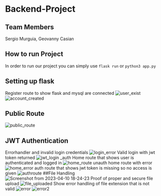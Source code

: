 # Backend-Project
## Team Members
Sergio Murguia, Geovanny Casian
## How to run Project
In order to run our project you can simply use `flask run` or `python3 app.py`
## Setting up flask 
Register route to show flask and mysql are connected
![user_exist](https://user-images.githubusercontent.com/71371817/231030715-502ab761-877b-4b46-ab87-cf9586432b6d.png)
![account_created](https://user-images.githubusercontent.com/71371817/231030738-d25ff4d9-9e86-4739-8517-11d5c03629ed.png)
## Public Route
![public_route](https://user-images.githubusercontent.com/71371817/231026804-21299802-41ef-4261-800f-9a1145ccc0db.png)
## JWT Authentication
Errorhandler and invalid login credentials
![login_error](https://user-images.githubusercontent.com/71371817/231027060-c4180c5a-46fc-41a6-8f26-28bcdbd217ec.png)
Valid login with jwt token returned
![jwt_login _auth](https://user-images.githubusercontent.com/71371817/231027167-bfa4389f-e229-4baf-a822-15fbfdf608fa.png)
Home route that shows user is authenticated and logged in
![home_route](https://user-images.githubusercontent.com/71371817/231027365-31fca167-63ff-4d74-91bd-7d579734052a.png)
unauth home route with error
![home_error](https://user-images.githubusercontent.com/71371817/231027457-38ce76e2-9085-4413-9cfc-80f7793f0f6d.png)
auth route that shows jwt token is missing so no access is given
![authroute](https://user-images.githubusercontent.com/71371817/231030230-2e3bb57b-cd94-4bf1-b945-c36f440cbadc.png)
##File Handling
![Screenshot from 2023-04-10 18-24-23](https://user-images.githubusercontent.com/71371817/231031117-e246aeb0-9ff7-4699-a404-4eedb188b13c.png)
Proof of proper and secure file upload
![file_uploaded](https://user-images.githubusercontent.com/71371817/231031347-fde8c0e6-f382-4839-8004-84bfe1becd74.png)
Show error handling of file extension that is not valid
![error](https://user-images.githubusercontent.com/71371817/231031585-2029f675-4a91-4a14-9836-20a7ba8749cf.png)
![error2](https://user-images.githubusercontent.com/71371817/231031634-7cf3ca0d-52c5-4296-abbb-1ff9f9ee9fc0.png)
